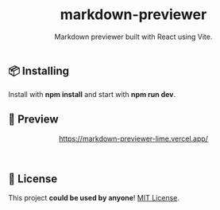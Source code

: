 <h1 align="center">markdown-previewer</h1>
<p align="center">Markdown previewer built with React using Vite.</br>

</br>

<h2>📦 Installing</h2>
Install with <b>npm install</b> and start with <b>npm run dev</b>.

</br>

<h2>👀 Preview</h2>
<p align="center"><a href="https://markdown-previewer-lime.vercel.app/">https://markdown-previewer-lime.vercel.app/</a></p>

</br>

<h2>📄 License</h2>
<p>This project <b>could be used by anyone</b>! <a href="https://github.com/daavsantos/markdown-previewer/blob/main/LICENSE">MIT License</a>.</p>

